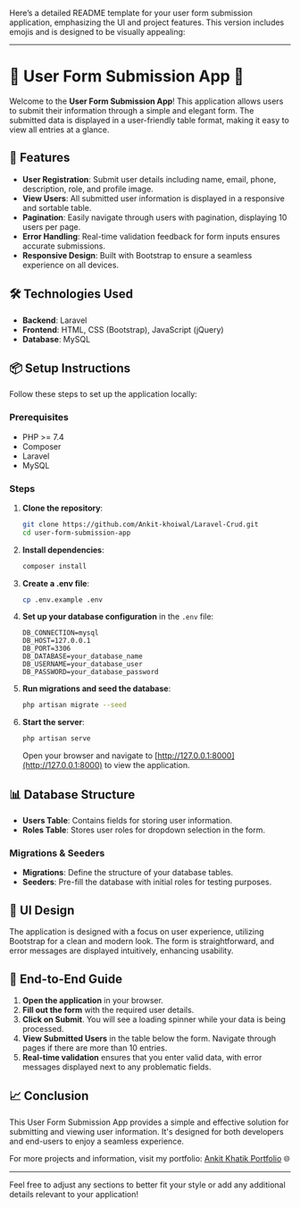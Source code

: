 Here’s a detailed README template for your user form submission application, emphasizing the UI and project features. This version includes emojis and is designed to be visually appealing:

---

# 🌟 User Form Submission App 🌟

Welcome to the **User Form Submission App**! This application allows users to submit their information through a simple and elegant form. The submitted data is displayed in a user-friendly table format, making it easy to view all entries at a glance.

## 🚀 Features

- **User Registration**: Submit user details including name, email, phone, description, role, and profile image.
- **View Users**: All submitted user information is displayed in a responsive and sortable table.
- **Pagination**: Easily navigate through users with pagination, displaying 10 users per page.
- **Error Handling**: Real-time validation feedback for form inputs ensures accurate submissions.
- **Responsive Design**: Built with Bootstrap to ensure a seamless experience on all devices.

## 🛠️ Technologies Used

- **Backend**: Laravel
- **Frontend**: HTML, CSS (Bootstrap), JavaScript (jQuery)
- **Database**: MySQL

## 📦 Setup Instructions

Follow these steps to set up the application locally:

### Prerequisites

- PHP >= 7.4
- Composer
- Laravel
- MySQL

### Steps

1. **Clone the repository**:
   ```bash
   git clone https://github.com/Ankit-khoiwal/Laravel-Crud.git
   cd user-form-submission-app
   ```

2. **Install dependencies**:
   ```bash
   composer install
   ```

3. **Create a .env file**:
   ```bash
   cp .env.example .env
   ```

4. **Set up your database configuration** in the `.env` file:
   ```plaintext
   DB_CONNECTION=mysql
   DB_HOST=127.0.0.1
   DB_PORT=3306
   DB_DATABASE=your_database_name
   DB_USERNAME=your_database_user
   DB_PASSWORD=your_database_password
   ```

5. **Run migrations and seed the database**:
   ```bash
   php artisan migrate --seed
   ```

6. **Start the server**:
   ```bash
   php artisan serve
   ```
   Open your browser and navigate to [http://127.0.0.1:8000](http://127.0.0.1:8000) to view the application.

## 📊 Database Structure

- **Users Table**: Contains fields for storing user information.
- **Roles Table**: Stores user roles for dropdown selection in the form.

### Migrations & Seeders

- **Migrations**: Define the structure of your database tables.
- **Seeders**: Pre-fill the database with initial roles for testing purposes.

## 🎨 UI Design

The application is designed with a focus on user experience, utilizing Bootstrap for a clean and modern look. The form is straightforward, and error messages are displayed intuitively, enhancing usability.

## 🎯 End-to-End Guide

1. **Open the application** in your browser.
2. **Fill out the form** with the required user details.
3. **Click on Submit**. You will see a loading spinner while your data is being processed.
4. **View Submitted Users** in the table below the form. Navigate through pages if there are more than 10 entries.
5. **Real-time validation** ensures that you enter valid data, with error messages displayed next to any problematic fields.

## 📈 Conclusion

This User Form Submission App provides a simple and effective solution for submitting and viewing user information. It's designed for both developers and end-users to enjoy a seamless experience.

For more projects and information, visit my portfolio: [Ankit Khatik Portfolio](https://ankit-khatik.web.app) 🌐

---

Feel free to adjust any sections to better fit your style or add any additional details relevant to your application!
